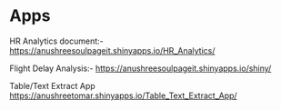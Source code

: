 # Apps
HR Analytics document:-
https://anushreesoulpageit.shinyapps.io/HR_Analytics/

Flight Delay Analysis:-
https://anushreesoulpageit.shinyapps.io/shiny/

Table/Text Extract App
https://anushreetomar.shinyapps.io/Table_Text_Extract_App/
